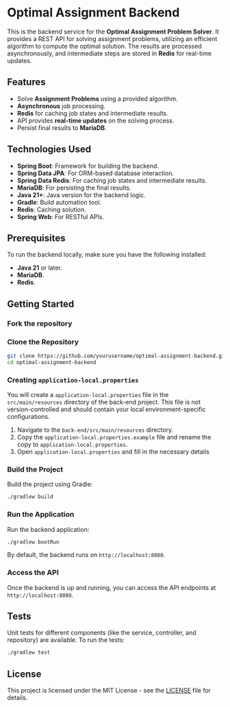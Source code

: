 # Optimal Assignment Backend

This is the backend service for the **Optimal Assignment Problem Solver**. It provides a REST API for solving assignment
problems, utilizing an efficient algorithm to compute the optimal solution. The results are processed asynchronously,
and intermediate steps are stored in **Redis** for real-time updates.

## Features

- Solve **Assignment Problems** using a provided algorithm.
- **Asynchronous** job processing.
- **Redis** for caching job states and intermediate results.
- API provides **real-time updates** on the solving process.
- Persist final results to **MariaDB**.

## Technologies Used

- **Spring Boot**: Framework for building the backend.
- **Spring Data JPA**: For ORM-based database interaction.
- **Spring Data Redis**: For caching job states and intermediate results.
- **MariaDB**: For persisting the final results.
- **Java 21+**: Java version for the backend logic.
- **Gradle**: Build automation tool.
- **Redis**: Caching solution.
- **Spring Web**: For RESTful APIs.

## Prerequisites

To run the backend locally, make sure you have the following installed:

- **Java 21** or later.
- **MariaDB**.
- **Redis**.

## Getting Started

### Fork the repository

### Clone the Repository

```bash
git clone https://github.com/yourusername/optimal-assignment-backend.git
cd optimal-assignment-backend
```

### Creating `application-local.properties`

You will create a `application-local.properties` file in the `src/main/resources` directory of the back-end project.
This file is not version-controlled and should contain your local environment-specific configurations.

1. Navigate to the `back-end/src/main/resources` directory.
2. Copy the `application-local.properties.example` file and rename the copy to `application-local.properties`.
3. Open `application-local.properties` and fill in the necessary details

### Build the Project

Build the project using Gradle:

```bash
./gradlew build
```

### Run the Application

Run the backend application:

```bash
./gradlew bootRun
```

By default, the backend runs on `http://localhost:8080`.

### Access the API

Once the backend is up and running, you can access the API endpoints at `http://localhost:8080`.

## Tests

Unit tests for different components (like the service, controller, and repository) are available. To run the tests:

```bash
./gradlew test
```

## License

This project is licensed under the MIT License - see the [LICENSE](LICENSE) file for details.
